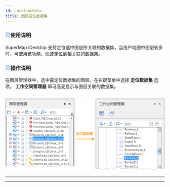 ```yaml
---
id: LocationData
title: 图层定位数据集
---
```

### ![](../../img/read.gif)使用说明

SuperMap iDesktop 支持定位选中图层所关联的数据集，当用户地图中图层较多时，可使用该功能，快速定位到相关联的数据集。

### ![](../../img/read.gif)操作说明

在图层管理器中，选中需定位数据集的图层，在右键菜单中选择 **定位数据集** 选项， **工作空间管理器** 即可高亮显示与图层关联的数据集。

![](img/DtvLocation.png)  
---  
  
* * *

[](http://www.supermap.com)  
  
---

